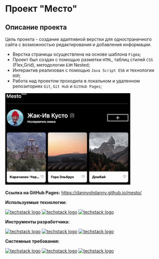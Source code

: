 # Проект "Место"

## Описание проекта

Цель проекта - создание адаптивной верстки для одностраничного сайта с возможностью редактирования и добавления информации.

- Верстка страницы осуществлена на основе шаблона `Figma`;
- Проект был создан с помощью разметки `HTML`, таблиц стилей `CSS` (Flex,Grid), методологии `БЭМ` Nested;
- Интерактив реализован с помощью `Java Script ES6` и технологии `ООП`;
- Работа над проектом проходила в локальном и удаленном репозиториях `Git`, `Git Hub` и `GitHub Pages`;

![Alt-текст](./images/project-mesto_preview.jpg 'Превью проекта')

**Ссылка на GitHub Pages:**
https://dannyohdanny.github.io/mesto/

**Используемые технологии:**

[![techstack logo](https://readme-components.vercel.app/api?component=logo&logo=html5&fill=1A5286)](https://github.com/harish-sethuraman/readme-components)
[![techstack logo](https://readme-components.vercel.app/api?component=logo&logo=css3&fill=1A5286)](https://github.com/harish-sethuraman/readme-components)
[![techstack logo](https://readme-components.vercel.app/api?component=logo&logo=js3&fill=1A5286)](https://github.com/harish-sethuraman/readme-components)

**Инструменты разработчика:**

[![techstack logo](https://readme-components.vercel.app/api?component=logo&logo=github&fill=16a085)](https://github.com/harish-sethuraman/readme-components)
[![techstack logo](https://readme-components.vercel.app/api?component=logo&logo=git&fill=16a085)](https://github.com/harish-sethuraman/readme-components)
[![techstack logo](https://readme-components.vercel.app/api?component=logo&logo=markdown&fill=16a085)](https://github.com/harish-sethuraman/readme-components)

**Системные требования:**

[![techstack logo](https://readme-components.vercel.app/api?component=logo&logo=windows&fill=3498db)](https://github.com/harish-sethuraman/readme-components)
[![techstack logo](https://readme-components.vercel.app/api?component=logo&logo=ios&fill=3498db)](https://github.com/harish-sethuraman/readme-components)
[![techstack logo](https://readme-components.vercel.app/api?component=logo&logo=linux&fill=3498db)](https://github.com/harish-sethuraman/readme-components)
